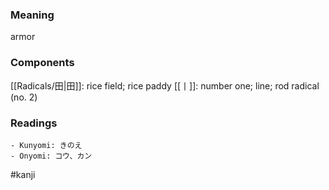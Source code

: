 ### Meaning

armor

### Components

[[Radicals/田|田]]: rice field; rice paddy [[丨]]: number one; line; rod radical (no. 2)

### Readings

```
- Kunyomi: きのえ
- Onyomi: コウ、カン
```

#kanji
